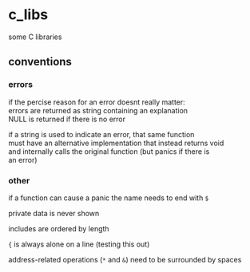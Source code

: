 # c_libs

some C libraries

## conventions

### errors

if the percise reason for an error doesnt really matter:\
errors are returned as string containing an explanation\
NULL is returned if there is no error

if a string is used to indicate an error, that same function\
must have an alternative implementation that instead returns void\
and internally calls the original function (but panics if there is\
an error)

### other

if a function can cause a panic the name needs to end with `$`

private data is never shown

includes are ordered by length

`{` is always alone on a line (testing this out)

address-related operations (`*` and `&`) need to be surrounded by spaces
